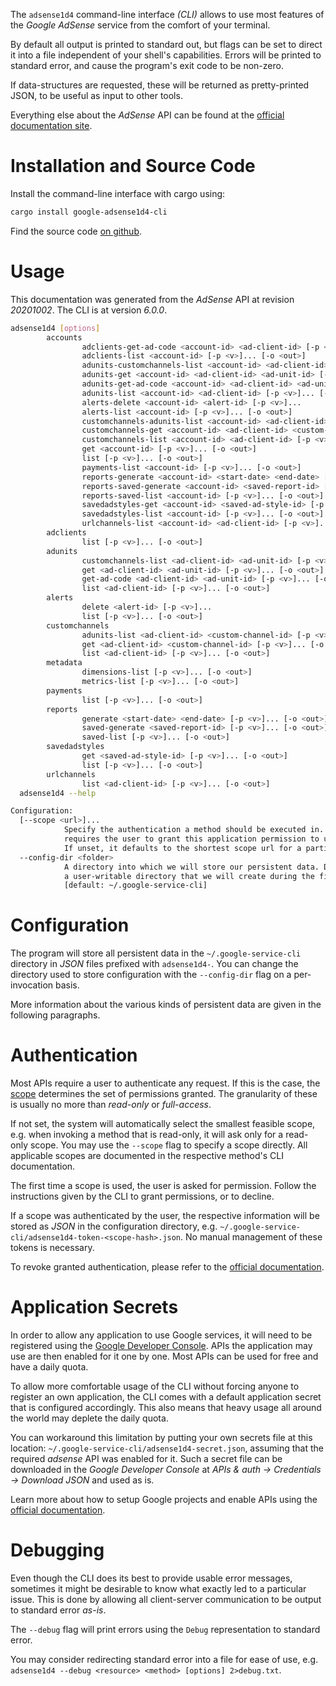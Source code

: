 <!---
DO NOT EDIT !
This file was generated automatically from 'src/generator/templates/cli/README.md.mako'
DO NOT EDIT !
-->
The `adsense1d4` command-line interface *(CLI)* allows to use most features of the *Google AdSense* service from the comfort of your terminal.

By default all output is printed to standard out, but flags can be set to direct it into a file independent of your shell's
capabilities. Errors will be printed to standard error, and cause the program's exit code to be non-zero.

If data-structures are requested, these will be returned as pretty-printed JSON, to be useful as input to other tools.

Everything else about the *AdSense* API can be found at the
[official documentation site](https://developers.google.com/adsense/management/).

# Installation and Source Code

Install the command-line interface with cargo using:

```bash
cargo install google-adsense1d4-cli
```

Find the source code [on github](https://github.com/Byron/google-apis-rs/tree/main/gen/adsense1d4-cli).

# Usage

This documentation was generated from the *AdSense* API at revision *20201002*. The CLI is at version *6.0.0*.

```bash
adsense1d4 [options]
        accounts
                adclients-get-ad-code <account-id> <ad-client-id> [-p <v>]... [-o <out>]
                adclients-list <account-id> [-p <v>]... [-o <out>]
                adunits-customchannels-list <account-id> <ad-client-id> <ad-unit-id> [-p <v>]... [-o <out>]
                adunits-get <account-id> <ad-client-id> <ad-unit-id> [-p <v>]... [-o <out>]
                adunits-get-ad-code <account-id> <ad-client-id> <ad-unit-id> [-p <v>]... [-o <out>]
                adunits-list <account-id> <ad-client-id> [-p <v>]... [-o <out>]
                alerts-delete <account-id> <alert-id> [-p <v>]...
                alerts-list <account-id> [-p <v>]... [-o <out>]
                customchannels-adunits-list <account-id> <ad-client-id> <custom-channel-id> [-p <v>]... [-o <out>]
                customchannels-get <account-id> <ad-client-id> <custom-channel-id> [-p <v>]... [-o <out>]
                customchannels-list <account-id> <ad-client-id> [-p <v>]... [-o <out>]
                get <account-id> [-p <v>]... [-o <out>]
                list [-p <v>]... [-o <out>]
                payments-list <account-id> [-p <v>]... [-o <out>]
                reports-generate <account-id> <start-date> <end-date> [-p <v>]... [-o <out>]
                reports-saved-generate <account-id> <saved-report-id> [-p <v>]... [-o <out>]
                reports-saved-list <account-id> [-p <v>]... [-o <out>]
                savedadstyles-get <account-id> <saved-ad-style-id> [-p <v>]... [-o <out>]
                savedadstyles-list <account-id> [-p <v>]... [-o <out>]
                urlchannels-list <account-id> <ad-client-id> [-p <v>]... [-o <out>]
        adclients
                list [-p <v>]... [-o <out>]
        adunits
                customchannels-list <ad-client-id> <ad-unit-id> [-p <v>]... [-o <out>]
                get <ad-client-id> <ad-unit-id> [-p <v>]... [-o <out>]
                get-ad-code <ad-client-id> <ad-unit-id> [-p <v>]... [-o <out>]
                list <ad-client-id> [-p <v>]... [-o <out>]
        alerts
                delete <alert-id> [-p <v>]...
                list [-p <v>]... [-o <out>]
        customchannels
                adunits-list <ad-client-id> <custom-channel-id> [-p <v>]... [-o <out>]
                get <ad-client-id> <custom-channel-id> [-p <v>]... [-o <out>]
                list <ad-client-id> [-p <v>]... [-o <out>]
        metadata
                dimensions-list [-p <v>]... [-o <out>]
                metrics-list [-p <v>]... [-o <out>]
        payments
                list [-p <v>]... [-o <out>]
        reports
                generate <start-date> <end-date> [-p <v>]... [-o <out>]
                saved-generate <saved-report-id> [-p <v>]... [-o <out>]
                saved-list [-p <v>]... [-o <out>]
        savedadstyles
                get <saved-ad-style-id> [-p <v>]... [-o <out>]
                list [-p <v>]... [-o <out>]
        urlchannels
                list <ad-client-id> [-p <v>]... [-o <out>]
  adsense1d4 --help

Configuration:
  [--scope <url>]...
            Specify the authentication a method should be executed in. Each scope
            requires the user to grant this application permission to use it.
            If unset, it defaults to the shortest scope url for a particular method.
  --config-dir <folder>
            A directory into which we will store our persistent data. Defaults to
            a user-writable directory that we will create during the first invocation.
            [default: ~/.google-service-cli]

```

# Configuration

The program will store all persistent data in the `~/.google-service-cli` directory in *JSON* files prefixed with `adsense1d4-`.  You can change the directory used to store configuration with the `--config-dir` flag on a per-invocation basis.

More information about the various kinds of persistent data are given in the following paragraphs.

# Authentication

Most APIs require a user to authenticate any request. If this is the case, the [scope][scopes] determines the
set of permissions granted. The granularity of these is usually no more than *read-only* or *full-access*.

If not set, the system will automatically select the smallest feasible scope, e.g. when invoking a
method that is read-only, it will ask only for a read-only scope.
You may use the `--scope` flag to specify a scope directly.
All applicable scopes are documented in the respective method's CLI documentation.

The first time a scope is used, the user is asked for permission. Follow the instructions given
by the CLI to grant permissions, or to decline.

If a scope was authenticated by the user, the respective information will be stored as *JSON* in the configuration
directory, e.g. `~/.google-service-cli/adsense1d4-token-<scope-hash>.json`. No manual management of these tokens
is necessary.

To revoke granted authentication, please refer to the [official documentation][revoke-access].

# Application Secrets

In order to allow any application to use Google services, it will need to be registered using the
[Google Developer Console][google-dev-console]. APIs the application may use are then enabled for it
one by one. Most APIs can be used for free and have a daily quota.

To allow more comfortable usage of the CLI without forcing anyone to register an own application, the CLI
comes with a default application secret that is configured accordingly. This also means that heavy usage
all around the world may deplete the daily quota.

You can workaround this limitation by putting your own secrets file at this location:
`~/.google-service-cli/adsense1d4-secret.json`, assuming that the required *adsense* API
was enabled for it. Such a secret file can be downloaded in the *Google Developer Console* at
*APIs & auth -> Credentials -> Download JSON* and used as is.

Learn more about how to setup Google projects and enable APIs using the [official documentation][google-project-new].


# Debugging

Even though the CLI does its best to provide usable error messages, sometimes it might be desirable to know
what exactly led to a particular issue. This is done by allowing all client-server communication to be
output to standard error *as-is*.

The `--debug` flag will print errors using the `Debug` representation to standard error.

You may consider redirecting standard error into a file for ease of use, e.g. `adsense1d4 --debug <resource> <method> [options] 2>debug.txt`.


[scopes]: https://developers.google.com/+/api/oauth#scopes
[revoke-access]: http://webapps.stackexchange.com/a/30849
[google-dev-console]: https://console.developers.google.com/
[google-project-new]: https://developers.google.com/console/help/new/
